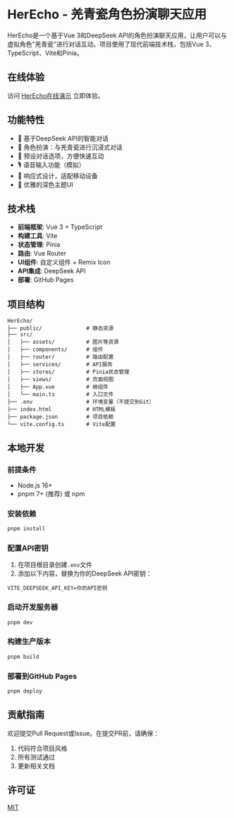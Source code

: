 # HerEcho - 羌青瓷角色扮演聊天应用

HerEcho是一个基于Vue 3和DeepSeek API的角色扮演聊天应用，让用户可以与虚拟角色"羌青瓷"进行对话互动。项目使用了现代前端技术栈，包括Vue 3、TypeScript、Vite和Pinia。

## 在线体验

访问 [HerEcho在线演示](https://jackwang-lea.github.io/HerEcho/) 立即体验。

## 功能特性

- 🧠 基于DeepSeek API的智能对话
- 👤 角色扮演：与羌青瓷进行沉浸式对话
- 💬 预设对话选项，方便快速互动
- 🎙️ 语音输入功能（模拟）
- 📱 响应式设计，适配移动设备
- 🌙 优雅的深色主题UI

## 技术栈

- **前端框架**: Vue 3 + TypeScript
- **构建工具**: Vite
- **状态管理**: Pinia
- **路由**: Vue Router
- **UI组件**: 自定义组件 + Remix Icon
- **API集成**: DeepSeek API
- **部署**: GitHub Pages

## 项目结构

```
HerEcho/
├── public/              # 静态资源
├── src/
│   ├── assets/          # 图片等资源
│   ├── components/      # 组件
│   ├── router/          # 路由配置
│   ├── services/        # API服务
│   ├── stores/          # Pinia状态管理
│   ├── views/           # 页面视图
│   ├── App.vue          # 根组件
│   └── main.ts          # 入口文件
├── .env                 # 环境变量（不提交到Git）
├── index.html           # HTML模板
├── package.json         # 项目依赖
└── vite.config.ts       # Vite配置
```

## 本地开发

### 前提条件

- Node.js 16+ 
- pnpm 7+ (推荐) 或 npm

### 安装依赖

```bash
pnpm install
```

### 配置API密钥

1. 在项目根目录创建`.env`文件
2. 添加以下内容，替换为你的DeepSeek API密钥：

```
VITE_DEEPSEEK_API_KEY=你的API密钥
```

### 启动开发服务器

```bash
pnpm dev
```

### 构建生产版本

```bash
pnpm build
```

### 部署到GitHub Pages

```bash
pnpm deploy
```

## 贡献指南

欢迎提交Pull Request或Issue。在提交PR前，请确保：

1. 代码符合项目风格
2. 所有测试通过
3. 更新相关文档

## 许可证

[MIT](LICENSE)
